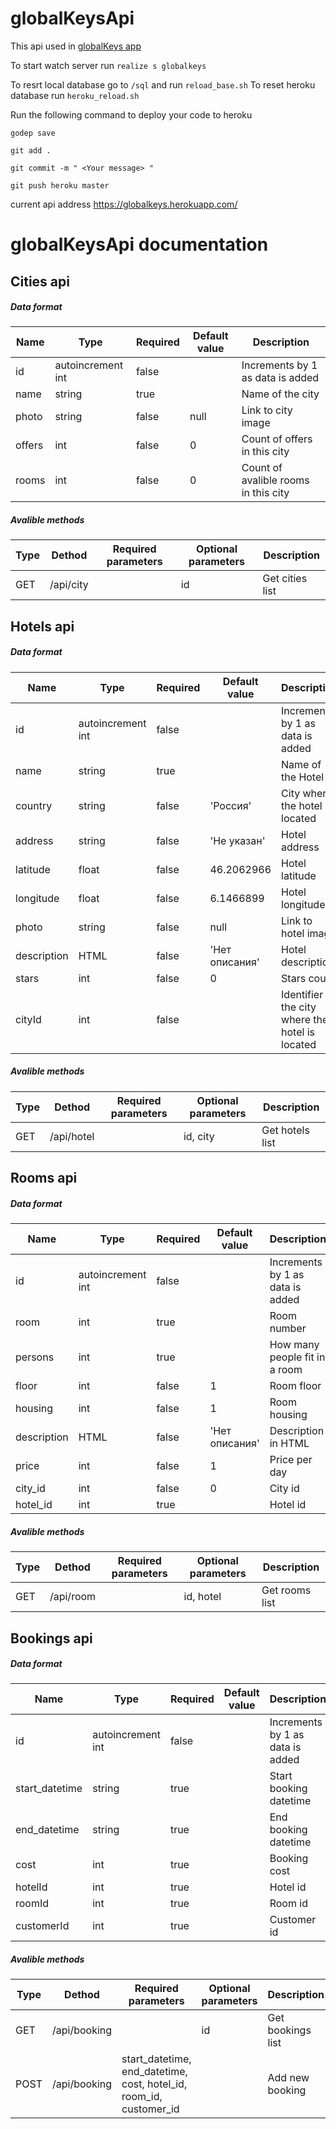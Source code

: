 # globalKeysApi

This api used in [globalKeys app](https://github.com/YablochnayaVega/GlobalKeys)

To start watch server run `realize s globalkeys`

To resrt local database go to `/sql` and run `reload_base.sh`
To reset heroku database run `heroku_reload.sh`


Run the following command to deploy your code to heroku

`godep save`

`git add .`

`git commit -m " <Your message> "`

`git push heroku master`

current api address https://globalkeys.herokuapp.com/

# globalKeysApi documentation

## Cities api

##### Data format

Name | Type | Required | Default value | Description
---- | ---- | -------- |-------------- |-------------
id | autoincrement int | false |  | Increments by 1 as data is added
name | string | true |  | Name of the city
photo | string | false | null | Link to city image
offers | int | false | 0 | Count of offers in this city
rooms | int | false | 0 | Count of avalible rooms in this city

##### Avalible methods
Type | Dethod |  Required parameters | Optional parameters | Description
---- | ------ | -------------------- | ------------------- | -----------
GET | /api/city |  | id | Get cities list

## Hotels api

##### Data format

Name | Type | Required | Default value | Description
---- | ---- | -------- |-------------- |-------------
id | autoincrement int | false |  | Increments by 1 as data is added
name | string | true |  | Name of the Hotel
country | string | false | 'Россия' | City where the hotel is located
address | string | false | 'Не указан' | Hotel address
latitude | float | false | 46.2062966 | Hotel latitude
longitude | float | false | 6.1466899 | Hotel longitude
photo | string | false | null | Link to hotel image
description | HTML | false | 'Нет описания' | Hotel description
stars | int | false | 0 | Stars count
cityId | int | false |  | Identifier of the city where the hotel is located

##### Avalible methods
Type | Dethod |  Required parameters | Optional parameters | Description
---- | ------ | -------------------- | ------------------- | -----------
GET | /api/hotel |  | id, city | Get hotels list


## Rooms api

##### Data format

Name | Type | Required | Default value | Description
---- | ---- | -------- |-------------- |-------------
id | autoincrement int | false |  | Increments by 1 as data is added
room | int | true |  | Room number
persons | int | true |  | How many people fit in a room
floor | int | false | 1 | Room floor
housing | int | false | 1 | Room housing
description | HTML | false | 'Нет описания' | Description in HTML
price | int | false | 1 | Price per day
city_id | int | false | 0 | City id
hotel_id | int | true |  | Hotel id


##### Avalible methods
Type | Dethod |  Required parameters | Optional parameters | Description
---- | ------ | -------------------- | ------------------- | -----------
GET | /api/room |  | id, hotel | Get rooms list


## Bookings api

##### Data format

Name | Type | Required | Default value | Description
---- | ---- | -------- |-------------- |-------------
id | autoincrement int | false |  | Increments by 1 as data is added
start_datetime | string | true |  | Start booking datetime
end_datetime | string | true |  | End booking datetime
cost | int | true |  | Booking cost
hotelId | int | true |  | Hotel id
roomId | int | true |  | Room id
customerId | int | true |  | Customer id


##### Avalible methods
Type | Dethod |  Required parameters | Optional parameters | Description
---- | ------ | -------------------- | ------------------- | -----------
GET | /api/booking |  | id | Get bookings list
POST | /api/booking | start_datetime, end_datetime, cost, hotel_id, room_id, customer_id | | Add new booking




